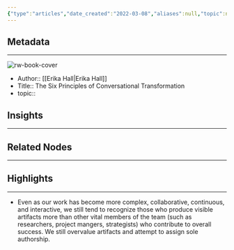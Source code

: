```yaml
---
{"type":"articles","date_created":"2022-03-08","aliases":null,"topic":null,"url":"https://medium.com/p/5522d2153701","layout":null,"banner":null,"dg-publish":true,"tags":null,"permalink":"/300-biblio/200-articles/the-six-principles-of-conversational-transformation/","dgPassFrontmatter":true,"created":"2023-10-20T12:44:16.000-05:00","updated":"2023-10-20T12:44:16.000-05:00"}
---
```


## Metadata
---
![rw-book-cover](https://readwise-assets.s3.amazonaws.com/static/images/article1.be68295a7e40.png)
- Author:: [[Erika Hall\|Erika Hall]]
- Title:: The Six Principles of Conversational Transformation
- topic::  



## Insights
---
## Related Nodes
---

## Highlights 
---
- Even as our work has become more complex, collaborative, continuous, and interactive, we still tend to recognize those who produce visible artifacts more than other vital members of the team (such as researchers, project mangers, strategists) who contribute to overall success. We still overvalue artifacts and attempt to assign sole authorship.
